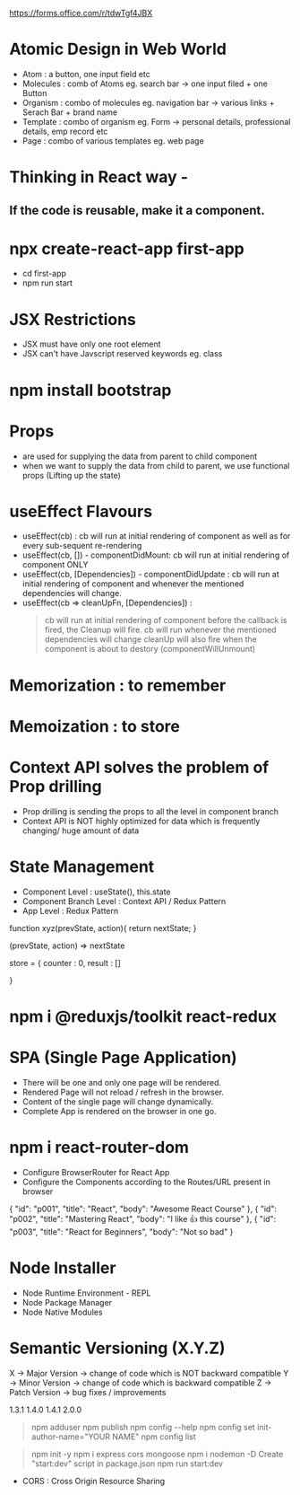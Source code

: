 https://forms.office.com/r/tdwTgf4JBX

# Atomic Design in Web World

- Atom : a button, one input field etc
- Molecules : comb of Atoms eg. search bar -> one input filed + one Button
- Organism : combo of molecules eg. navigation bar -> various links + Serach Bar + brand name
- Template : combo of organism eg. Form -> personal details, professional details, emp record etc
- Page : combo of various templates eg. web page

# Thinking in React way -

## If the code is reusable, make it a component.

# npx create-react-app first-app

- cd first-app
- npm run start

# JSX Restrictions

- JSX must have only one root element
- JSX can't have Javscript reserved keywords eg. class

# npm install bootstrap

# Props

- are used for supplying the data from parent to child component
- when we want to supply the data from child to parent, we use functional props (Lifting up the state)

# useEffect Flavours

- useEffect(cb) : cb will run at initial rendering of component as well as for every sub-sequent re-rendering
- useEffect(cb, []) - componentDidMount: cb will run at initial rendering of component ONLY
- useEffect(cb, [Dependencies]) - componentDidUpdate : cb will run at initial rendering of component and whenever the mentioned dependencies will change.
- useEffect(cb => cleanUpFn, [Dependencies]) :
  > cb will run at initial rendering of component
  > before the callback is fired, the Cleanup will fire.
  > cb will run whenever the mentioned dependencies will change
  > cleanUp will also fire when the component is about to destory (componentWillUnmount)

# Memorization : to remember

# Memoization : to store

# Context API solves the problem of Prop drilling

- Prop drilling is sending the props to all the level in component branch
- Context API is NOT highly optimized for data which is frequently changing/ huge amount of data

# State Management

- Component Level : useState(), this.state
- Component Branch Level : Context API / Redux Pattern
- App Level : Redux Pattern

function xyz(prevState, action){
return nextState;
}

(prevState, action) => nextState

store = {
counter : 0,
result : []

}

# npm i @reduxjs/toolkit react-redux

# SPA (Single Page Application)

- There will be one and only one page will be rendered.
- Rendered Page will not reload / refresh in the browser.
- Content of the single page will change dynamically.
- Complete App is rendered on the browser in one go.

# npm i react-router-dom

- Configure BrowserRouter for React App
- Configure the Components according to the Routes/URL present in browser

{
"id": "p001",
"title": "React",
"body": "Awesome React Course"
},
{
"id": "p002",
"title": "Mastering React",
"body": "I like 👍 this course"
},
{
"id": "p003",
"title": "React for Beginners",
"body": "Not so bad"
}

# Node Installer

- Node Runtime Environment - REPL
- Node Package Manager
- Node Native Modules

# Semantic Versioning (X.Y.Z)

X -> Major Version -> change of code which is NOT backward compatible
Y -> Minor Version -> change of code which is backward compatible
Z -> Patch Version -> bug fixes / improvements

1.3.1
1.4.0
1.4.1
2.0.0

> npm adduser
> npm publish
> npm config --help
> npm config set init-author-name="YOUR NAME"
> npm config list

> npm init -y
> npm i express cors mongoose
> npm i nodemon -D
> Create "start:dev" script in package.json
> npm run start:dev

- CORS : Cross Origin Resource Sharing
